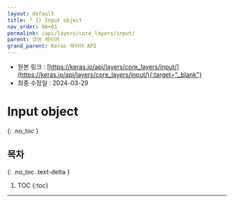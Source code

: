 ```yaml
---
layout: default
title: └ 1) Input object
nav_order: 06+01
permalink: /api/layers/core_layers/input/
parent: 코어 레이어
grand_parent: Keras 레이어 API
---
```


* 원본 링크 : [https://keras.io/api/layers/core_layers/input/](https://keras.io/api/layers/core_layers/input/){:target="_blank"}
* 최종 수정일 : 2024-03-29

# Input object
{: .no_toc }

## 목차
{: .no_toc .text-delta }

1. TOC
{:toc}

---
